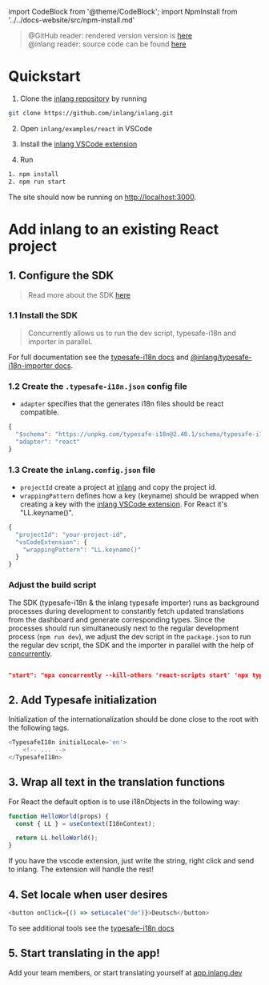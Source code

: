 import CodeBlock from '@theme/CodeBlock';
import NpmInstall from '../../docs-website/src/npm-install.md'

> @GitHub reader: rendered version version is [here](https://docs.inlang.dev/getting-started/react)  
> @inlang reader: source code can be found [here](https://github.com/inlang/inlang/tree/main/examples/react)

# Quickstart

1. Clone the [inlang repository](https://github.com/inlang/inlang) by running

```bash
git clone https://github.com/inlang/inlang.git
```

2. Open `inlang/examples/react` in VSCode

3. Install the [inlang VSCode extension](https://marketplace.visualstudio.com/items?itemName=inlang.vscode-extension)

4. Run

```bash
1. npm install
2. npm run start
```

The site should now be running on [http://localhost:3000](http://localhost:3000).

# Add inlang to an existing React project

## 1. Configure the SDK

> Read more about the SDK [here](/overview/sdk)

### 1.1 Install the SDK

> Concurrently allows us to run the dev script, typesafe-i18n and importer in parallel.

<NpmInstall />

For full documentation see the [typesafe-i18n docs](https://github.com/ivanhofer/typesafe-i18n) and [@inlang/typesafe-i18n-importer docs](https://github.com/inlang/inlang/tree/main/packages/typesafe-i18n-importer).

### 1.2 Create the `.typesafe-i18n.json` config file

- `adapter` specifies that the generates i18n files should be react compatible.

```js title="/.typesafe-i18n.json"
{
  "$schema": "https://unpkg.com/typesafe-i18n@2.40.1/schema/typesafe-i18n.json",
  "adapter": "react"
}
```

### 1.3 Create the `inlang.config.json` file

- `projectId` create a project at [inlang](https://app.inlang.dev) and copy the project id.
- `wrappingPattern` defines how a key (keyname) should be wrapped when creating a key with the [inlang
  VSCode extension](https://marketplace.visualstudio.com/items?itemName=inlang.vscode-extension). For React it's
  "LL.keyname()".

```js title="/inlang.config.json"
{
  "projectId": "your-project-id",
  "vsCodeExtension": {
    "wrappingPattern": "LL.keyname()"
  }
}
```

### Adjust the build script

The SDK (typesafe-i18n & the inlang typesafe importer) runs as background processes during development to constantly fetch updated translations from the dashboard and generate corresponding types. Since the processes should run simultaneously next to the regular development process (`npm run dev`), we adjust the dev script in the `package.json` to run the regular dev script, the SDK and the importer in parallel with the help of [concurrently](https://www.npmjs.com/package/concurrently).

```json title="Adjust the start script in ./package.json to:"

"start": "npx concurrently --kill-others 'react-scripts start' 'npx typesafe-i18n' 'npx @inlang/typesafe-i18n-importer'"

```

## 2. Add Typesafe initialization

Initialization of the internationalization should be done close to the root with the following tags.

```js
<TypesafeI18n initialLocale='en'>
    <!-- ... -->
</TypesafeI18n>
```

## 3. Wrap all text in the translation functions

For React the default option is to use i18nObjects in the following way:

```js
function HelloWorld(props) {
  const { LL } = useContext(I18nContext);

  return LL.helloWorld();
}
```

If you have the vscode extension, just write the string, right click and send to inlang. The extension will handle the rest!

## 4. Set locale when user desires

```js
<button onClick={() => setLocale("de")}>Deutsch</button>
```

To see additional tools see the [typesafe-i18n docs](https://github.com/ivanhofer/typesafe-i18n)

## 5. Start translating in the app!

Add your team members, or start translating yourself at [app.inlang.dev](https://app.inlang.dev/)

